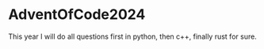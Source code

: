 # AdventOfCode2024

This year I will do all questions first in python, then c++, finally rust for sure.
